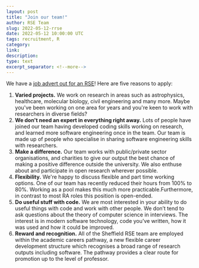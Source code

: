 ```yaml
---
layout: post
title: "Join our team!"
author: RSE Team
slug: 2022-05-12-rrse
date: 2022-05-12 10:00:00 UTC
tags: recruitment, R
category:
link:
description:
type: text
excerpt_separator: <!--more-->
---
```


We have a [job advert out for an RSE](https://jobs.shef.ac.uk/sap/bc/webdynpro/sap/hrrcf_a_posting_apply?param=cG9zdF9pbnN0X2d1aWQ9NjI3Qjk0RjQ3MUM0MjgyNkUxMDAwMDAwQUMxRTg4NzgmcG9zdGluZ190ZXh0PXllcyZjYW5kX3R5cGU9RVhU&sap-wd-configId=ZHRRCF_A_POSTING_APPLY&sap-client=400&sap-language=EN&sap-ep-themeroot=%2fSAP%2fPUBLIC%2fBC%2fUR%2fuos&sap-accessibility=X&params=cG9zdF9pbnN0X2d1aWQ9NjI3Qjk0RjQ3MUM0MjgyNkUxMDAwMDAwQUMxRTg4Nzg%3d#)! Here are five reasons to apply:

1. **Varied projects.** We work on research in areas such as astrophysics, healthcare, molecular biology, civil engineering and many more. Maybe you've been working on one area for years and you're keen to work with researchers in diverse fields?
2. **We don't need an expert in everything right away.** Lots of people have joined our team having developed coding skills working on research, and learned more software engineering once in the team. Our team is made up of people who specialise in sharing software engineering skills with researchers.
3. **Make a difference.** Our team works with public/private sector organisations, and charities to give our output the best chance of making a positive difference outside the university. We also enthuse about and participate in open research wherever possible.
4. **Flexibility.** We're happy to discuss flexible and part time working options. One of our team has recently reduced their hours from 100% to 80%. Working as a pool makes this much more practicable.Furthermore, in contrast to most RA roles this position is open-ended.
5. **Do useful stuff with code.** We are most interested in your ability to do useful things with code and work with other people. We don’t tend to ask questions about the theory of computer science in interviews. The interest is in modern software technology, code you’ve written, how it was used and how it could be improved.
6. **Reward and recognition.** All of the Sheffield RSE team are employed within the academic careers pathway, a new flexible career development structure which recognises a broad range of research outputs including software. The pathway provides a clear route for promotion up to the level of professor. 
